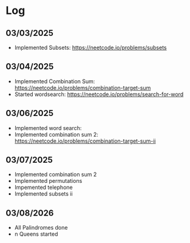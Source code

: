 # Log

## 03/03/2025
- Implemented Subsets: https://neetcode.io/problems/subsets

## 03/04/2025

- Implemented Combination Sum: https://neetcode.io/problems/combination-target-sum
- Started wordsearch: https://neetcode.io/problems/search-for-word

## 03/06/2025

- Implemented word search: 
- Implemented combination sum 2: https://neetcode.io/problems/combination-target-sum-ii

## 03/07/2025

- Implemented combination sum 2
- Implemented permutations
- Impemented telephone
- Implemented subsets ii


## 03/08/2026

- All Palindromes done
- n Queens started